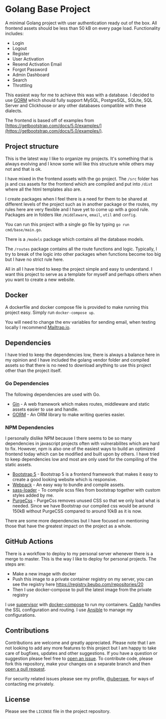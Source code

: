 # Golang Base Project

A minimal Golang project with user authentication ready out of the box. All frontend assets should be less than 50 kB on every page load. Functionality includes:

 - Login
 - Logout
 - Register
 - User Activation
 - Resend Activation Email
 - Forgot Password
 - Admin Dashboard
 - Search
 - Throttling

This easiest way for me to achieve this was with a database. I decided to use [GORM](https://gorm.io/docs/) which should fully support MySQL, PostgreSQL, SQLite, SQL Server and Clickhouse or any other databases compatible with these dialects.

The frontend is based off of examples from [https://getbootstrap.com/docs/5.0/examples/](https://getbootstrap.com/docs/5.0/examples/).

## Project structure

This is the latest way I like to organize my projects. It's something that is always evolving and I know some will like this structure while others may not and that is ok. 

I have mixed in the frontend assets with the go project. The `/src` folder has js and css assets for the frontend which are compiled and put into `/dist` where all the html templates also are.

I create packages when I feel there is a need for them to be shared at different levels of the project such as in another package or the routes, my rules here are very flexible and I have yet to come up with a good rule. Packages are in folders like `/middleware`, `email`, `util` and `config`.

You can run this project with a single go file by typing `go run cmd/base/main.go`.

There is a `/models` package which contains all the database models.

The `/routes` package contains all the route functions and logic. Typically, I try to break of the logic into other packages when functions become too big but I have no strict rule here.

All in all I have tried to keep the project simple and easy to understand. I want this project to serve as a template for myself and perhaps others when you want to create a new website.

## Docker

A dockerfile and docker compose file is provided to make running this project easy. Simply run `docker-compose up`.

You will need to change the env variables for sending email, when testing locally I recommend [Mailtrap.io](https://mailtrap.io/).

## Dependencies

I have tried to keep the dependencies low, there is always a balance here in my opinion and I have included the golang vendor folder and compiled assets so that there is no need to download anything to use this project other than the project itself.

### Go Dependencies

The following dependencies are used with Go.

 - [Gin](https://github.com/gin-gonic/gin) - A web framework which makes routes, middleware and static assets easier to use and handle.
 - [GORM](https://gorm.io/index.html) - An ORM library to make writing queries easier.

### NPM Dependencies

I personally dislike NPM because I there seems to be so many dependencies in javascript projects often with vulnerabilites which are hard to fix. However, npm is also one of the easiest ways to build an optimized frontend today which can be modified and built upon by others. I have tried to keep dependencies low and most are only used for the compiling of the static assets.

 - [Bootstrap 5](https://getbootstrap.com/docs/5.0/getting-started/introduction/) - Bootstrap 5 is a frontend framework that makes it easy to create a good looking website which is responsive.
 - [Webpack](https://webpack.js.org/) - An easy way to bundle and compile assets.
 - [sass-loader](https://www.npmjs.com/package/sass-loader) - To compile scss files from bootstrap together with custom styles added by me.
 - [PurgeCss](https://purgecss.com/) - PurgeCss removes unused CSS so that we only load what is needed. Since we have Bootstrap our compiled css would be around 150kB without PurgeCSS compared to around 10kB as it is now.

There are some more dependencies but I have focused on mentioning those that have the greatest impact on the project as a whole.

## GitHub Actions

There is a workflow to deploy to my personal server whenever there is a merge to master. This is the way I like to deploy for personal projects. The steps are:

 - Make a new image with docker
 - Push this image to a private container registry on my server, you can see the registry here https://registry.beubo.com/repositories/20
 - Then I use docker-compose to pull the latest image from the private registry

I use [supervisor](http://supervisord.org/) with [docker-compose](https://docs.docker.com/compose/production/) to run my containers. [Caddy](https://caddyserver.com/) handles the SSL configuration and routing. I use [Ansible](https://docs.ansible.com/ansible/latest/user_guide/playbooks.html) to manage my configurations.

## Contributions

Contributions are welcome and greatly appreciated. Please note that I am not looking to add any more features to this project but I am happy to take care of bugfixes, updates and other suggestions. If you have a question or suggestion please feel free to [open an issue](https://github.com/uberswe/golang-base-project/issues/new). To contribute code, please fork this repository, make your changes on a separate branch and then [open a pull request](https://github.com/uberswe/golang-base-project/compare).

For security related issues please see my profile, [@uberswe](https://github.com/uberswe), for ways of contacting me privately. 

## License

Please see the `LICENSE` file in the project repository.